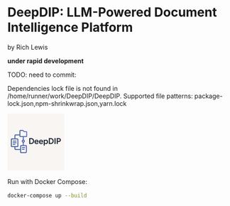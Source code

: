 # DeepDIP: LLM-Powered Document Intelligence Platform
by Rich Lewis

**under rapid development**

TODO: need to commit:

Dependencies lock file is not found in /home/runner/work/DeepDIP/DeepDIP. Supported file patterns: package-lock.json,npm-shrinkwrap.json,yarn.lock


![DeepDIP Logo](assets/icon_128x128.png)

Run with Docker Compose:
```bash
docker-compose up --build
```
